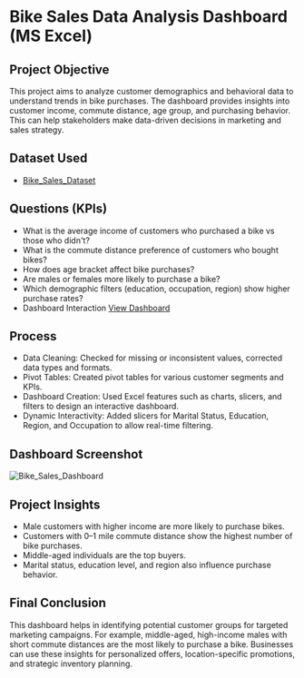 # Bike Sales Data Analysis Dashboard (MS Excel)

## Project Objective
This project aims to analyze customer demographics and behavioral data to understand trends in bike purchases. The dashboard provides insights into customer income, commute distance, age group, and purchasing behavior. This can help stakeholders make data-driven decisions in marketing and sales strategy.

## Dataset Used
- <a href="https://github.com/AlexTheAnalyst/Excel-Tutorial/blob/main/Excel%20Project%20Dataset.xlsx">Bike_Sales_Dataset</a>


## Questions (KPIs)
- What is the average income of customers who purchased a bike vs those who didn't?
- What is the commute distance preference of customers who bought bikes?
- How does age bracket affect bike purchases?
- Are males or females more likely to purchase a bike?
- Which demographic filters (education, occupation, region) show higher purchase rates?
- Dashboard Interaction <a href="https://github.com/geetha165/Bike_Sales_Dashboard/blob/main/Bike_Sales_Dashboard.png">View Dashboard</a>

## Process
- Data Cleaning: Checked for missing or inconsistent values, corrected data types and formats.
- Pivot Tables: Created pivot tables for various customer segments and KPIs.
- Dashboard Creation: Used Excel features such as charts, slicers, and filters to design an interactive dashboard.
- Dynamic Interactivity: Added slicers for Marital Status, Education, Region, and Occupation to allow real-time filtering.

## Dashboard Screenshot

![Bike_Sales_Dashboard](https://github.com/user-attachments/assets/c3ac4784-76e3-47a5-9854-2b7d3235bfa4)

## Project Insights
- Male customers with higher income are more likely to purchase bikes.
- Customers with 0–1 mile commute distance show the highest number of bike purchases.
- Middle-aged individuals are the top buyers.
- Marital status, education level, and region also influence purchase behavior.

## Final Conclusion
This dashboard helps in identifying potential customer groups for targeted marketing campaigns. For example, middle-aged, high-income males with short commute distances are the most likely to purchase a bike. Businesses can use these insights for personalized offers, location-specific promotions, and strategic inventory planning.



